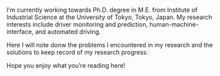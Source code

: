 I'm currently working towards Ph.D. degree in M.E. from Institute of Industrial Science at the University of Tokyo, Tokyo, Japan. My research interests include driver monitoring and prediction, human-machine-interface, and automated driving.

Here I will note donw the problems I encountered in my research and the solutions to keep record of my research progress.

Hope you enjoy what you’re reading here!
